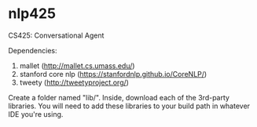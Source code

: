 # nlp425
CS425: Conversational Agent

Dependencies:
1. mallet (http://mallet.cs.umass.edu/)
2. stanford core nlp (https://stanfordnlp.github.io/CoreNLP/)
3. tweety (http://tweetyproject.org/)

Create a folder named "lib/". Inside, download each of the 3rd-party libraries. You will need to add these libraries to your build path in whatever IDE you're using.
